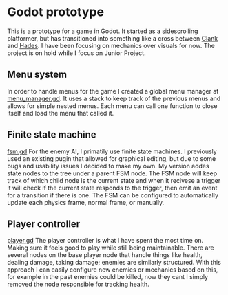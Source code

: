 # Godot prototype
This is a prototype for a game in Godot.
It started as a sidescrolling platformer, but has transitioned into something like a cross between [Clank](https://www.direwolfdigital.com/clank/) and [Hades](https://www.supergiantgames.com/games/hades/).
I have been focusing on mechanics over visuals for now. The project is on hold while I focus on Junior Project.

## Menu system
In order to handle menus for the game I created a global menu manager at [menu_manager.gd](./scenes/UI/menu_manager.gd).
It uses a stack to keep track of the previous menus and allows for simple nested menus. Each menu can call one function to close itself and load the menu that called it.

## Finite state machine
[fsm.gd](./addons/gfsm/fsm.gd)
For the enemy AI, I primatily use finite state machines. I previously used an existing pugin that allowed for graphical editing, but due to some bugs and usability issues I decided to make my own.
My version addes state nodes to the tree under a parent FSM node. The FSM node will keep track of which child node is the current state and when it recivese a trigger it will check if the current state responds to the trigger, then emit an event for a transition if there is one.
The FSM can be configured to automatically update each physics frame, normal frame, or manually.

## Player controller
[player.gd](./scenes/player/player.gd)
The player controller is what I have spent the most time on. Making sure it feels good to play while still being maintainable. There are several nodes on the base player node that handle things like health, dealing damage, taking damage; enemies are similarly structured. With this approach I can easily configure new enemies or mechanics based on this, for example in the past enemies could be killed, now they cant I simply removed the node responsible for tracking health.
